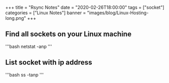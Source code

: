 +++
title = "Rsync Notes"
date = "2020-02-26T18:00:00"
tags = ["socket"]
categories = ["Linux Notes"]
banner = "images/blog/Linux-Hosting-long.png"
+++

## Find all sockets on your Linux machine

'''bash
netstat -anp
'''

## List socket with ip address

'''bash
ss -tanp
'''
